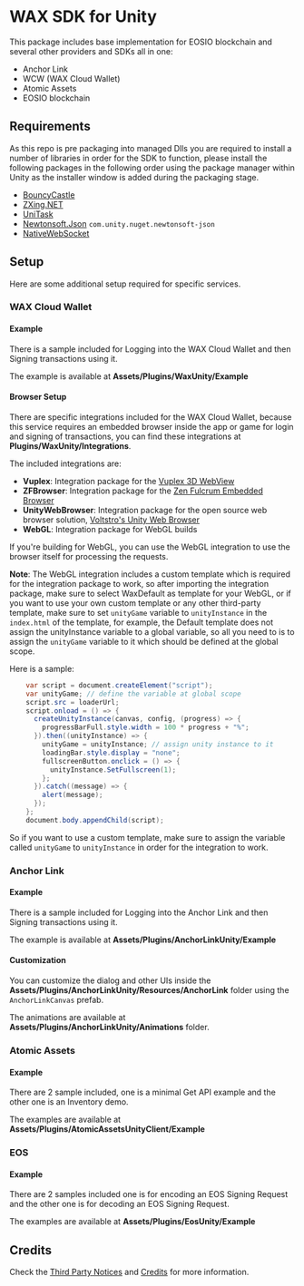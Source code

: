 # WAX SDK for Unity

This package includes base implementation for EOSIO blockchain and several other providers and SDKs all in one:

- Anchor Link
- WCW (WAX Cloud Wallet)
- Atomic Assets
- EOSIO blockchain

## Requirements

As this repo is pre packaging into managed Dlls you are required to install a number of libraries in order for the
SDK to function, please install the following packages in the following order using the package manager within Unity as the installer window is added during the packaging stage.

- [BouncyCastle](https://www.bouncycastle.org/csharp/index.html)
- [ZXing.NET](https://github.com/micjahn/ZXing.Net)
- [UniTask](https://github.com/Cysharp/UniTask)
- [Newtonsoft.Json](https://docs.unity3d.com/Packages/com.unity.nuget.newtonsoft-json@latest) `com.unity.nuget.newtonsoft-json`
- [NativeWebSocket](https://github.com/endel/NativeWebSocket)

## Setup

Here are some additional setup required for specific services.

### WAX Cloud Wallet

#### Example

There is a sample included for Logging into the WAX Cloud Wallet and then Signing transactions using it.

The example is available at **Assets/Plugins/WaxUnity/Example**

#### Browser Setup

There are specific integrations included for the WAX Cloud Wallet, because this service requires an embedded browser inside the app or game for login and signing of transactions, you can find these integrations at **Plugins/WaxUnity/Integrations**.

The included integrations are:

- **Vuplex**: Integration package for the [Vuplex 3D WebView](https://assetstore.unity.com/publishers/40309)
- **ZFBrowser**: Integration package for the [Zen Fulcrum Embedded Browser](https://assetstore.unity.com/packages/tools/gui/embedded-browser-55459)
- **UnityWebBrowser**: Integration package for the open source web browser solution, [Voltstro's Unity Web Browser](https://github.com/Voltstro-Studios/UnityWebBrowser)
- **WebGL**: Integration package for WebGL builds

If you're building for WebGL, you can use the WebGL integration to use the browser itself for processing the requests.

**Note**: The WebGL integration includes a custom template which is required for the integration package to work, so after importing the integration package, make sure to select WaxDefault as template for your WebGL, or if you want to use your own custom template or any other third-party template, make sure to set `unityGame` variable to `unityInstance` in the `index.html` of the template, for example, the Default template does not assign the unityInstance variable to a global variable, so all you need to is to assign the `unityGame` variable to it which should be defined at the global scope.

Here is a sample:

```csharp
    var script = document.createElement("script");
    var unityGame; // define the variable at global scope
    script.src = loaderUrl;
    script.onload = () => {
      createUnityInstance(canvas, config, (progress) => {
        progressBarFull.style.width = 100 * progress + "%";
      }).then((unityInstance) => {
        unityGame = unityInstance; // assign unity instance to it
        loadingBar.style.display = "none";
        fullscreenButton.onclick = () => {
          unityInstance.SetFullscreen(1);
        };
      }).catch((message) => {
        alert(message);
      });
    };
    document.body.appendChild(script);
```

So if you want to use a custom template, make sure to assign the variable called `unityGame` to `unityInstance` in order for the integration to work.

### Anchor Link

#### Example

There is a sample included for Logging into the Anchor Link and then Signing transactions using it.

The example is available at **Assets/Plugins/AnchorLinkUnity/Example**

#### Customization

You can customize the dialog and other UIs inside the **Assets/Plugins/AnchorLinkUnity/Resources/AnchorLink** folder using the `AnchorLinkCanvas` prefab.

The animations are available at **Assets/Plugins/AnchorLinkUnity/Animations** folder.

### Atomic Assets

#### Example

There are 2 sample included, one is a minimal Get API example and the other one is an Inventory demo.

The examples are available at **Assets/Plugins/AtomicAssetsUnityClient/Example**

### EOS

#### Example

There are 2 samples included one is for encoding an EOS Signing Request and the other one is for decoding an EOS Signing Request.

The examples are available at **Assets/Plugins/EosUnity/Example**

## Credits

Check the [Third Party Notices](https://github.com/WAX-SDK-wax-labs-proposal/wax-unity-sdk/blob/main/Third%20Party%20Notices.md) and [Credits](https://github.com/WAX-SDK-wax-labs-proposal/wax-unity-sdk/blob/main/Credits.md) for more information.
